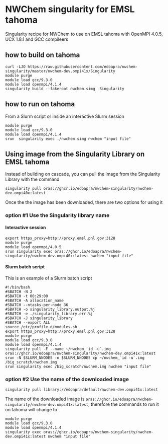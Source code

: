 # NWChem singularity for EMSL tahoma

Singularity recipe for NWChem to use on EMSL tahoma with OpenMPI 4.0.5, UCX 1.8.1 and GCC compileers

## how to build on tahoma
```
curl -LJO https://raw.githubusercontent.com/edoapra/nwchem-singularity/master/nwchem-dev.ompi41x/Singularity
module purge
module load gcc/9.3.0
module load openmpi/4.1.4
singularity build --fakeroot nwchem.simg  Singularity
```
## how to run on tahoma

From a Slurm script or inside an interactive Slurm session
```
module purge
module load gcc/9.3.0
module load openmpi/4.1.4
srun  singularity exec ./nwchem.simg nwchem "input file"
```
## Using image from the Singularity Library on EMSL tahoma
Instead of building on cascade, you can pull the image from the Singularity Library with the command

```
singularity pull oras://ghcr.io/edoapra/nwchem-singularity/nwchem-dev.ompi40x:latest
```
Once the the image has been downloaded, there are two options for using it

### option \#1 Use the Singularity library name

#### Interactive session
```
export https_proxy=http://proxy.emsl.pnl.gov:3128
module purge
module load openmpi/4.0.5
srun singularity exec oras://ghcr.io/edoapra/nwchem-singularity/nwchem-dev.ompi40x:latest nwchem "input file"
```

#### Slurm batch script

This is an example of a Slurm batch script
```
#!/bin/bash
#SBATCH -N 2
#SBATCH -t 00:29:00
#SBATCH -A allocation_name
#SBATCH --ntasks-per-node 36
#SBATCH -o singularity_library.output.%j
#SBATCH -e ./singularity_library.err.%j
#SBATCH -J singularity_library
#SBATCH --export ALL
source /etc/profile.d/modules.sh
export https_proxy=http://proxy.emsl.pnl.gov:3128
module purge
module load gcc/9.3.0
module load openmpi/4.1.4
singularity pull -F --name ~/nwchem_`id -u`.img  oras://ghcr.io/edoapra/nwchem-singularity/nwchem-dev.ompi41x:latest
srun -N $SLURM_NNODES -n $SLURM_NNODES cp ~/nwchem_`id -u`.img /big_scratch/nwchem.img
srun singularity exec /big_scratch/nwchem.img nwchem "input file"
```


### option \#2 Use the name of the downloaded image
```
singularity pull library://edoapra/default/nwchem-dev.ompi41x:latest
```
The name of the downloaded image is `oras://ghcr.io/edoapra/nwchem-singularity/nwchem-dev.ompi41x:latest`, therefore the commands to run it on tahoma will change to

```
module purge
module load gcc/9.3.0
module load openmpi/4.1.4
singularity exec oras://ghcr.io/edoapra/nwchem-singularity/nwchem-dev.ompi41x:latest nwchem "input file"
```
